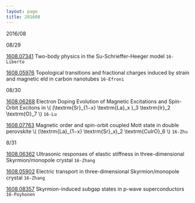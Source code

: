 ```yaml
---
layout: page
title: 201608
---
```

2016/08

08/29

[1608.07341](http://arxiv.org/abs/1608.07341) Two-body physics in the Su-Schrieffer-Heeger model `16-Liberto` 

[1608.05976](http://arxiv.org/abs/1608.05976) Topological transitions and fractional charges induced by strain and magnetic  eld in
carbon nanotubes `16-Efroni`

08/30

[1608.06268](http://arxiv.org/abs/1608.06268) Electron Doping Evolution of Magnetic Excitations and Spin-Orbit Excitons in \\( (\textrm{Sr}_{1−x} \textrm{La}_x )_3 \textrm{Ir}_2 \textrm{O}_7 \\) `16-Lu`

   
   
[1608.07763](http://arxiv.org/abs/1608.07763) Magnetic order and spin-orbit coupled Mott state in double perovskite \\( (\textrm{La}_{1−x} \textrm{Sr}_x)_2 \textrm{CuIrO}_6 \\) `16-Zhu`


8/31


[1608.06362](https://arxiv.org/abs/1608.06362) Ultrasonic responses of elastic stiffness in three-dimensional Skyrmion/monopole crystal `16-Zhang`

[1608.05902](https://arxiv.org/abs/1608.05902) Electric transport in three-dimensional Skyrmion/monopole crystal `16-Zhang`

[1608.08357](http://arxiv.org/abs/1608.08357) Skyrmion-induced subgap states in p-wave superconductors `16-Poyhonen`